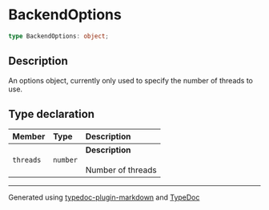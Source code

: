 # BackendOptions

```ts
type BackendOptions: object;
```

## Description

An options object, currently only used to specify the number of threads to use.

## Type declaration

| Member | Type | Description |
| :------ | :------ | :------ |
| `threads` | `number` | **Description**<br /><br />Number of threads |

***

Generated using [typedoc-plugin-markdown](https://www.npmjs.com/package/typedoc-plugin-markdown) and [TypeDoc](https://typedoc.org/)
